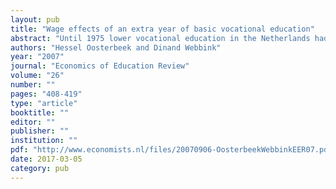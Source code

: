 ```yaml
---
layout: pub
title: "Wage effects of an extra year of basic vocational education"
abstract: "Until 1975 lower vocational education in the Netherlands had a program length of either 3 or 4 years. In 1975 all 3-year programs were extended to 4 years. This was accompanied by an increase of the compulsory school leaving age with one year. We evaluate the long-term wage effects of the extra year of lower vocational education using a difference-in-differences approach. We find no beneficial effect from the change."
authors: "Hessel Oosterbeek and Dinand Webbink"
year: "2007"
journal: "Economics of Education Review"
volume: "26"
number: ""
pages: "408-419"
type: "article"
booktitle: ""
editor: ""
publisher: ""
institution: ""
pdf: "http://www.economists.nl/files/20070906-OosterbeekWebbinkEER07.pdf"
date: 2017-03-05
category: pub
---
```


